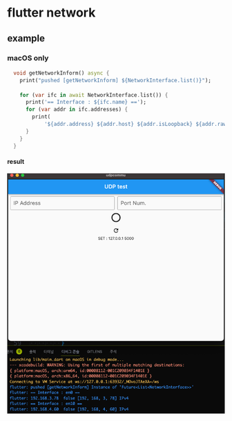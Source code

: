 # flutter network

## example

### macOS only

```dart
  void getNetworkInform() async {
    print("pushed [getNetworkInform] ${NetworkInterface.list()}");

    for (var ifc in await NetworkInterface.list()) {
      print('== Interface : ${ifc.name} ==');
      for (var addr in ifc.addresses) {
        print(
            '${addr.address} ${addr.host} ${addr.isLoopback} ${addr.rawAddress} ${addr.type.name}');
      }
    }
  }
```

#### result

![결과](./image/img_flutter_network_get_01.png)
